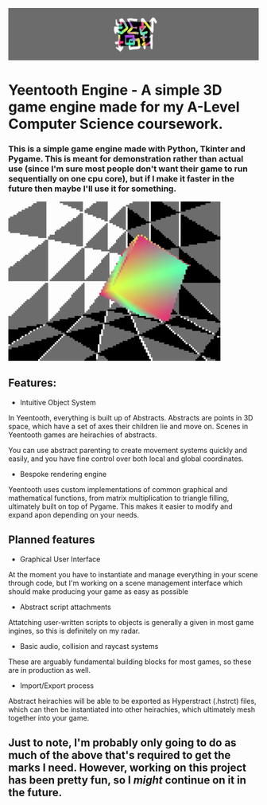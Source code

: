 ![Yeentooth Logo](./readmephotos/logo.png)
# Yeentooth Engine - A simple 3D game engine made for my A-Level Computer Science coursework.

### This is a simple game engine made with Python, Tkinter and Pygame. This is meant for demonstration rather than actual use (since I'm sure most people don't want their game to run sequentially on one cpu core), but if I make it faster in the future then maybe I'll use it for something.

![A rotating rainbow cube in a grey room, rendered with Yeentooth](./readmephotos/graphics.gif)

## **Features:**

 * Intuitive Object System

In Yeentooth, everything is built up of Abstracts. 
Abstracts are points in 3D space, which have a set of axes their children lie and move on. Scenes in Yeentooth games are heirachies of abstracts.

You can use abstract parenting to create movement systems quickly and easily, and you have fine control over both local and global coordinates.

 * Bespoke rendering engine

Yeentooth uses custom implementations of common graphical and mathematical functions, from matrix multiplication to triangle filling, ultimately built on top of Pygame. This makes it easier to modify and expand apon depending on your needs.

## **Planned features**

 * Graphical User Interface

At the moment you have to instantiate and manage everything in your scene through code, but I'm working on a scene management interface which should make producing your game as easy as possible

 * Abstract script attachments

Attatching user-written scripts to objects is generally a given in most game ingines, so this is definitely on my radar.

 * Basic audio, collision and raycast systems

These are arguably fundamental building blocks for most games, so these are in production as well.

 * Import/Export process

Abstract heirachies will be able to be exported as Hyperstract (.hstrct) files, which can then be instantiated into other heirachies, which ultimately mesh together into your game.


## Just to note, I'm probably only going to do as much of the above that's required to get the marks I need. However, working on this project has been pretty fun, so I *might* continue on it in the future.

